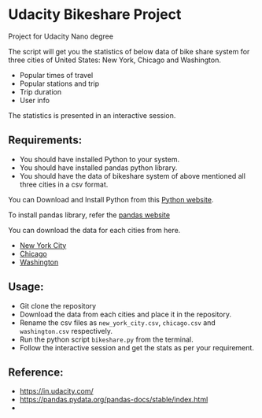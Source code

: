 # Udacity Bikeshare Project
Project for Udacity Nano degree

The script will get you the statistics of below data of bike share system for three cities of United States: New York, Chicago and Washington.

- Popular times of travel
- Popular stations and trip
- Trip duration
- User info

The statistics is presented in an interactive session.

## Requirements:

- You should have installed Python to your system.
- You should have installed pandas python library.
- You should have the data of bikeshare system of above mentioned all three cities in a csv format.

You can Download and Install Python from this [Python website](https://www.python.org/downloads/).

To install pandas library, refer the [pandas website](https://pandas.pydata.org/pandas-docs/stable/install.html)

You can download the data for each cities from here.
- [New York City](https://www.citibikenyc.com/system-data)
- [Chicago](https://www.divvybikes.com/system-data)
- [Washington](https://www.capitalbikeshare.com/system-data)

## Usage:

- Git clone the repository
- Download the data from each cities and place it in the repository.
- Rename the csv files as `new_york_city.csv`, `chicago.csv` and `washington.csv` respectively.
- Run the python script `bikeshare.py` from the terminal.
- Follow the interactive session and get the stats as per your requirement.

## Reference:

- https://in.udacity.com/
- https://pandas.pydata.org/pandas-docs/stable/index.html
- 
